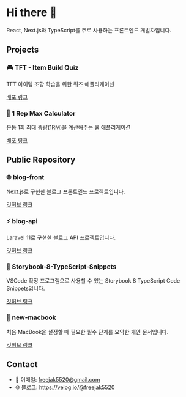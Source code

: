 # Hi there 👋

React, Next.js와 TypeScript를 주로 사용하는 프론트엔드 개발자입니다.

## Projects

### 🎮 TFT - Item Build Quiz

TFT 아이템 조합 학습을 위한 퀴즈 애플리케이션

[배포 링크](https://tft-quiz.vercel.app/)

### 💪 1 Rep Max Calculator

운동 1회 최대 중량(1RM)을 계산해주는 웹 애플리케이션

[배포 링크](https://one-rm-cal.vercel.app/)

## Public Repository

### 🌐 blog-front

Next.js로 구현한 블로그 프론트엔드 프로젝트입니다.

[깃허브 링크](https://github.com/freejak5520/blog-front)

### ⚡ blog-api

Laravel 11로 구현한 블로그 API 프로젝트입니다.

[깃허브 링크](https://github.com/freejak5520/blog-api)

### 🧩 Storybook-8-TypeScript-Snippets

VSCode 확장 프로그램으로 사용할 수 있는 Storybook 8 TypeScript Code Snippets입니다.

[깃허브 링크](https://github.com/freejak5520/Storybook-8-TypeScript-Snippets)

### 🔧 new-macbook

처음 MacBook을 설정할 때 필요한 필수 단계를 요약한 개인 문서입니다.

[깃허브 링크](https://github.com/freejak5520/new-macbook)

## Contact

- 📧 이메일: <freejak5520@gmail.com>
- 🌐 블로그: <https://velog.io/@freejak5520>
